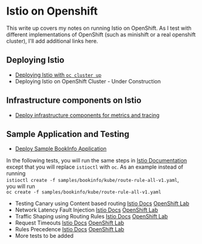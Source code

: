 # Istio on Openshift

This write up covers my notes on running Istio on OpenShift. As I test with different implementations of OpenShift (such as minishift or a real openshift cluster), I'll add additional links here.

## Deploying Istio

* [Deploying Istio with `oc cluster up`](./DeployingIstioWithOcclusterup.md)
* Deploying Istio on OpenShift Cluster - Under Construction

## Infrastructure components on Istio
* [Deploy infrastructure components for metrics and tracing](./InstallInfrastructureComponents.md)

## Sample Application and Testing
* [Deploy Sample BookInfo Application](./DeployingSampleApplication.md)

In the following tests, you will run the same steps in [Istio Documentation](https://istio.io/docs/guides/intelligent-routing.html) except that you will replace `istioctl` with `oc`. 
As an example instead of running 	
`istioctl create -f samples/bookinfo/kube/route-rule-all-v1.yaml`, 	
you will run 	
`oc create -f samples/bookinfo/kube/route-rule-all-v1.yaml`

* Testing Canary using Content based routing [Istio Docs](https://istio.io/docs/tasks/traffic-management/request-routing.html#content-based-routing)	[OpenShift Lab](./CanaryContentBasedRouting.md)
* Network Latency Fault Injection [Istio Docs](https://istio.io/docs/tasks/traffic-management/fault-injection.html)	[OpenShift Lab](./FaultInjection.md)
* Traffic Shaping using Routing Rules [Istio Docs](https://istio.io/docs/tasks/traffic-management/traffic-shifting.html)	[OpenShift Lab](./ABTesting.md)
* Request Timeouts [Istio Docs](https://istio.io/docs/tasks/traffic-management/request-timeouts.html)		[OpenShift Lab](./RequestTimeOut.md)
* Rules Precedence [Istio Docs](https://istio.io/docs/concepts/traffic-management/rules-configuration.html#rules-have-precedence)	[OpenShift Lab](./RulesPrecedence.md)
* More tests to be added